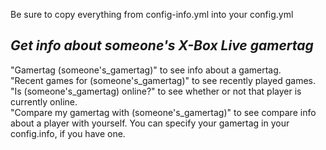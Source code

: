 Be sure to copy everything from config-info.yml into your config.yml

<h2><i>Get info about someone's X-Box Live gamertag</i></h2>
"Gamertag (someone's_gamertag)" to see info about a gamertag.<br />
"Recent games for (someone's_gamertag)" to see recently played games.<br />
"Is (someone's_gamertag) online?" to see whether or not that player is currently online.<br />
"Compare my gamertag with (someone's_gamertag)" to see compare info about a player with yourself. You can specify your gamertag in your config.info, if you have one.<br />